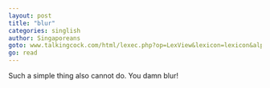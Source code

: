 ```yaml
---
layout: post
title: "blur"
categories: singlish 
author: Singaporeans
goto: www.talkingcock.com/html/lexec.php?op=LexView&lexicon=lexicon&alpha=B&page=1
go: read
---
```


Such a simple thing also cannot do. You damn blur!
